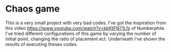 # Chaos game

This is a very small project with very bad codes. I've got the inspiration from this video https://www.youtube.com/watch?v=kbKtFN71Lfs of Numberphile.
I've tried different configurations of this game by varying the number of initial point, changing the ratio of placement ect. Underneath 
I've shown the results of executing theses codes.




